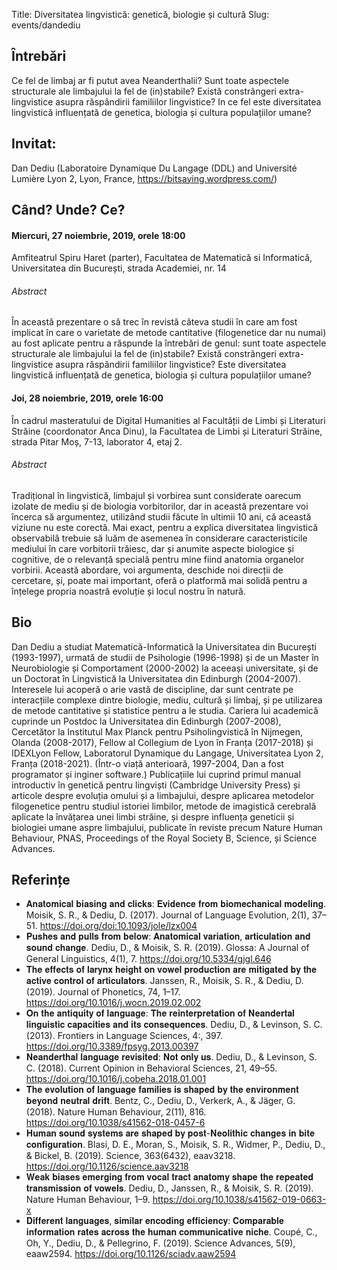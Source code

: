 Title: Diversitatea lingvistică: genetică, biologie și cultură
Slug: events/dandediu

## Întrebări
Ce fel de limbaj ar fi putut avea Neanderthalii?
Sunt toate aspectele structurale ale limbajului la fel de (in)stabile? 
Există constrângeri extra-lingvistice asupra răspândirii familiilor lingvistice? 
In ce fel este diversitatea lingvistică influențată de genetica, biologia și cultura populațiilor umane? 

## Invitat:
Dan Dediu (Laboratoire Dynamique Du Langage (DDL) and Université Lumière Lyon 2,  Lyon, France, https://bitsaying.wordpress.com/)

## Când? Unde? Ce?
#### Miercuri, 27 noiembrie, 2019, orele 18:00
Amfiteatrul Spiru Haret (parter), Facultatea de Matematică si Informatică, Universitatea din București, strada Academiei, nr. 14
###### Abstract
În această prezentare o să trec în revistă câteva studii în care am fost implicat în care o varietate de metode cantitative (filogenetice dar nu numai) au fost aplicate pentru a răspunde la întrebări de genul: sunt toate aspectele structurale ale limbajului la fel de (in)stabile? Există constrângeri extra-lingvistice asupra răspândirii familiilor lingvistice? Este diversitatea lingvistică influențată de genetica, biologia și cultura populațiilor umane? 


#### Joi, 28 noiembrie, 2019, orele 16:00
În cadrul masteratului de Digital Humanities al Facultății de Limbi și Literaturi Străine (coordonator Anca Dinu), la Facultatea de Limbi și Literaturi Străine, strada Pitar Moș, 7-13, laborator 4, etaj 2.
###### Abstract
Tradițional în lingvistică, limbajul și vorbirea sunt considerate oarecum izolate de mediu și de biologia vorbitorilor, dar in această prezentare voi încerca să argumentez, utilizând studii făcute în ultimii 10 ani, că această viziune nu este corectă. Mai exact, pentru a explica diversitatea lingvistică observabilă trebuie să luăm de asemenea în considerare caracteristicile mediului în care vorbitorii trăiesc, dar și anumite aspecte biologice și cognitive, de o relevanță specială pentru mine fiind anatomia organelor vorbirii. Această abordare, voi argumenta, deschide noi direcții de cercetare, și, poate mai important, oferă o platformă mai solidă pentru a înțelege propria noastră evoluție și locul nostru în natură.


## Bio
Dan Dediu a studiat Matematică-Informatică la Universitatea din București (1993-1997), urmată de studii de Psihologie (1996-1998) și de un Master în Neurobiologie și Comportament (2000-2002) la aceeași universitate, și de un Doctorat în Lingvistică la Universitatea din Edinburgh (2004-2007). Interesele lui acoperă o arie vastă de discipline, dar sunt centrate pe interacțiile complexe dintre biologie, mediu, cultură și limbaj, și pe utilizarea de metode cantitative și statistice pentru a le studia. Cariera lui academică cuprinde un Postdoc la Universitatea din Edinburgh (2007-2008), Cercetător la Institutul Max Planck pentru Psiholingvistică în Nijmegen, Olanda (2008-2017), Fellow al Collegium de Lyon în Franța (2017-2018) și IDEXLyon Fellow, Laboratorul Dynamique du Langage, Universitatea Lyon 2, Franța (2018-2021). (Într-o viață anterioară, 1997-2004, Dan a fost programator și inginer software.) Publicațiile lui cuprind primul manual introductiv în genetică pentru lingviști (Cambridge University Press) și articole despre evoluția omului și a limbajului, despre aplicarea metodelor filogenetice pentru studiul istoriei limbilor, metode de imagistică cerebrală aplicate la învățarea unei limbi străine, și despre influența geneticii și biologiei umane aspre limbajului, publicate în reviste precum Nature Human Behaviour, PNAS, Proceedings of the Royal Society B, Science, și Science Advances.  

## Referințe
- 𝐀𝐧𝐚𝐭𝐨𝐦𝐢𝐜𝐚𝐥 𝐛𝐢𝐚𝐬𝐢𝐧𝐠 𝐚𝐧𝐝 𝐜𝐥𝐢𝐜𝐤𝐬: 𝐄𝐯𝐢𝐝𝐞𝐧𝐜𝐞 𝐟𝐫𝐨𝐦 𝐛𝐢𝐨𝐦𝐞𝐜𝐡𝐚𝐧𝐢𝐜𝐚𝐥 𝐦𝐨𝐝𝐞𝐥𝐢𝐧𝐠. Moisik, S. R., & Dediu, D. (2017). Journal of Language Evolution, 2(1), 37–51. https://doi.org/doi:10.1093/jole/lzx004
- 𝐏𝐮𝐬𝐡𝐞𝐬 𝐚𝐧𝐝 𝐩𝐮𝐥𝐥𝐬 𝐟𝐫𝐨𝐦 𝐛𝐞𝐥𝐨𝐰: 𝐀𝐧𝐚𝐭𝐨𝐦𝐢𝐜𝐚𝐥 𝐯𝐚𝐫𝐢𝐚𝐭𝐢𝐨𝐧, 𝐚𝐫𝐭𝐢𝐜𝐮𝐥𝐚𝐭𝐢𝐨𝐧 𝐚𝐧𝐝 𝐬𝐨𝐮𝐧𝐝 𝐜𝐡𝐚𝐧𝐠𝐞. Dediu, D., & Moisik, S. R. (2019). Glossa: A Journal of General Linguistics, 4(1), 7. https://doi.org/10.5334/gjgl.646
- 𝐓𝐡𝐞 𝐞𝐟𝐟𝐞𝐜𝐭𝐬 𝐨𝐟 𝐥𝐚𝐫𝐲𝐧𝐱 𝐡𝐞𝐢𝐠𝐡𝐭 𝐨𝐧 𝐯𝐨𝐰𝐞𝐥 𝐩𝐫𝐨𝐝𝐮𝐜𝐭𝐢𝐨𝐧 𝐚𝐫𝐞 𝐦𝐢𝐭𝐢𝐠𝐚𝐭𝐞𝐝 𝐛𝐲 𝐭𝐡𝐞 𝐚𝐜𝐭𝐢𝐯𝐞 𝐜𝐨𝐧𝐭𝐫𝐨𝐥 𝐨𝐟 𝐚𝐫𝐭𝐢𝐜𝐮𝐥𝐚𝐭𝐨𝐫𝐬. Janssen, R., Moisik, S. R., & Dediu, D. (2019). Journal of Phonetics, 74, 1–17. https://doi.org/10.1016/j.wocn.2019.02.002
- 𝐎𝐧 𝐭𝐡𝐞 𝐚𝐧𝐭𝐢𝐪𝐮𝐢𝐭𝐲 𝐨𝐟 𝐥𝐚𝐧𝐠𝐮𝐚𝐠𝐞: 𝐓𝐡𝐞 𝐫𝐞𝐢𝐧𝐭𝐞𝐫𝐩𝐫𝐞𝐭𝐚𝐭𝐢𝐨𝐧 𝐨𝐟 𝐍𝐞𝐚𝐧𝐝𝐞𝐫𝐭𝐚𝐥 𝐥𝐢𝐧𝐠𝐮𝐢𝐬𝐭𝐢𝐜 𝐜𝐚𝐩𝐚𝐜𝐢𝐭𝐢𝐞𝐬 𝐚𝐧𝐝 𝐢𝐭𝐬 𝐜𝐨𝐧𝐬𝐞𝐪𝐮𝐞𝐧𝐜𝐞𝐬. Dediu, D., & Levinson, S. C. (2013). Frontiers in Language Sciences, 4:, 397. https://doi.org/10.3389/fpsyg.2013.00397 
- 𝐍𝐞𝐚𝐧𝐝𝐞𝐫𝐭𝐡𝐚𝐥 𝐥𝐚𝐧𝐠𝐮𝐚𝐠𝐞 𝐫𝐞𝐯𝐢𝐬𝐢𝐭𝐞𝐝: 𝐍𝐨𝐭 𝐨𝐧𝐥𝐲 𝐮𝐬. Dediu, D., & Levinson, S. C. (2018). Current Opinion in Behavioral Sciences, 21, 49–55. https://doi.org/10.1016/j.cobeha.2018.01.001
- 𝐓𝐡𝐞 𝐞𝐯𝐨𝐥𝐮𝐭𝐢𝐨𝐧 𝐨𝐟 𝐥𝐚𝐧𝐠𝐮𝐚𝐠𝐞 𝐟𝐚𝐦𝐢𝐥𝐢𝐞𝐬 𝐢𝐬 𝐬𝐡𝐚𝐩𝐞𝐝 𝐛𝐲 𝐭𝐡𝐞 𝐞𝐧𝐯𝐢𝐫𝐨𝐧𝐦𝐞𝐧𝐭 𝐛𝐞𝐲𝐨𝐧𝐝 𝐧𝐞𝐮𝐭𝐫𝐚𝐥 𝐝𝐫𝐢𝐟𝐭. Bentz, C., Dediu, D., Verkerk, A., & Jäger, G. (2018). Nature Human Behaviour, 2(11), 816. https://doi.org/10.1038/s41562-018-0457-6
- 𝐇𝐮𝐦𝐚𝐧 𝐬𝐨𝐮𝐧𝐝 𝐬𝐲𝐬𝐭𝐞𝐦𝐬 𝐚𝐫𝐞 𝐬𝐡𝐚𝐩𝐞𝐝 𝐛𝐲 𝐩𝐨𝐬𝐭-𝐍𝐞𝐨𝐥𝐢𝐭𝐡𝐢𝐜 𝐜𝐡𝐚𝐧𝐠𝐞𝐬 𝐢𝐧 𝐛𝐢𝐭𝐞 𝐜𝐨𝐧𝐟𝐢𝐠𝐮𝐫𝐚𝐭𝐢𝐨𝐧. Blasi, D. E., Moran, S., Moisik, S. R., Widmer, P., Dediu, D., & Bickel, B. (2019). Science, 363(6432), eaav3218. https://doi.org/10.1126/science.aav3218
- 𝐖𝐞𝐚𝐤 𝐛𝐢𝐚𝐬𝐞𝐬 𝐞𝐦𝐞𝐫𝐠𝐢𝐧𝐠 𝐟𝐫𝐨𝐦 𝐯𝐨𝐜𝐚𝐥 𝐭𝐫𝐚𝐜𝐭 𝐚𝐧𝐚𝐭𝐨𝐦𝐲 𝐬𝐡𝐚𝐩𝐞 𝐭𝐡𝐞 𝐫𝐞𝐩𝐞𝐚𝐭𝐞𝐝 𝐭𝐫𝐚𝐧𝐬𝐦𝐢𝐬𝐬𝐢𝐨𝐧 𝐨𝐟 𝐯𝐨𝐰𝐞𝐥𝐬. Dediu, D., Janssen, R., & Moisik, S. R. (2019). Nature Human Behaviour, 1–9. https://doi.org/10.1038/s41562-019-0663-x
- 𝐃𝐢𝐟𝐟𝐞𝐫𝐞𝐧𝐭 𝐥𝐚𝐧𝐠𝐮𝐚𝐠𝐞𝐬, 𝐬𝐢𝐦𝐢𝐥𝐚𝐫 𝐞𝐧𝐜𝐨𝐝𝐢𝐧𝐠 𝐞𝐟𝐟𝐢𝐜𝐢𝐞𝐧𝐜𝐲: 𝐂𝐨𝐦𝐩𝐚𝐫𝐚𝐛𝐥𝐞 𝐢𝐧𝐟𝐨𝐫𝐦𝐚𝐭𝐢𝐨𝐧 𝐫𝐚𝐭𝐞𝐬 𝐚𝐜𝐫𝐨𝐬𝐬 𝐭𝐡𝐞 𝐡𝐮𝐦𝐚𝐧 𝐜𝐨𝐦𝐦𝐮𝐧𝐢𝐜𝐚𝐭𝐢𝐯𝐞 𝐧𝐢𝐜𝐡𝐞. Coupé, C., Oh, Y., Dediu, D., & Pellegrino, F. (2019). Science Advances, 5(9), eaaw2594. https://doi.org/10.1126/sciadv.aaw2594